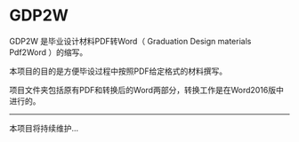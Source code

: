 GDP2W
===========================
GDP2W 是毕业设计材料PDF转Word（ Graduation Design materials Pdf2Word ）的缩写。

本项目的目的是方便毕设过程中按照PDF给定格式的材料撰写。

项目文件夹包括原有PDF和转换后的Word两部分，转换工作是在Word2016版中进行的。
***
本项目将持续维护...
